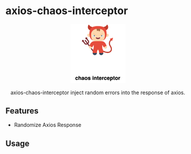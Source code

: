# axios-chaos-interceptor

<p align="center">
  <img src="https://raw.githubusercontent.com/daisuke-awaji/axios-chaos-interceptor/main/media/axios-chaos-interceptor.png" width="150" alt="axios-chaos-interceptor logo" />
</p>

<p align="center">axios-chaos-interceptor inject random errors into the response of axios.</p>

## Features

- Randomize Axios Response

## Usage

